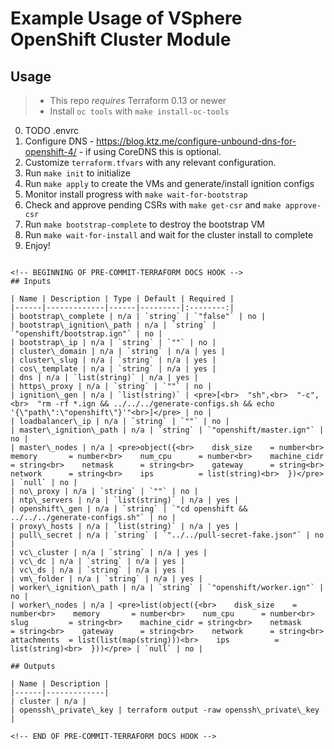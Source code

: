 # Example Usage of VSphere OpenShift Cluster Module

## Usage

> * This repo *requires* Terraform 0.13 or newer
> * Install `oc tools` with `make install-oc-tools`

0. TODO .envrc
1. Configure DNS - https://blog.ktz.me/configure-unbound-dns-for-openshift-4/ - if using CoreDNS this is optional.
3. Customize `terraform.tfvars` with any relevant configuration.
4. Run `make init` to initialize
5. Run `make apply` to create the VMs and generate/install ignition configs
6. Monitor install progress with `make wait-for-bootstrap`
7. Check and approve pending CSRs with `make get-csr` and `make approve-csr`
8. Run `make bootstrap-complete` to destroy the bootstrap VM
9. Run `make wait-for-install` and wait for the cluster install to complete
10. Enjoy!
```

<!-- BEGINNING OF PRE-COMMIT-TERRAFORM DOCS HOOK -->
## Inputs

| Name | Description | Type | Default | Required |
|------|-------------|------|---------|:--------:|
| bootstrap\_complete | n/a | `string` | `"false"` | no |
| bootstrap\_ignition\_path | n/a | `string` | `"openshift/bootstrap.ign"` | no |
| bootstrap\_ip | n/a | `string` | `""` | no |
| cluster\_domain | n/a | `string` | n/a | yes |
| cluster\_slug | n/a | `string` | n/a | yes |
| cos\_template | n/a | `string` | n/a | yes |
| dns | n/a | `list(string)` | n/a | yes |
| https\_proxy | n/a | `string` | `""` | no |
| ignition\_gen | n/a | `list(string)` | <pre>[<br>  "sh",<br>  "-c",<br>  "rm -rf *.ign && ../../../generate-configs.sh && echo '{\"path\":\"openshift\"}'"<br>]</pre> | no |
| loadbalancer\_ip | n/a | `string` | `""` | no |
| master\_ignition\_path | n/a | `string` | `"openshift/master.ign"` | no |
| master\_nodes | n/a | <pre>object({<br>    disk_size    = number<br>    memory       = number<br>    num_cpu      = number<br>    machine_cidr = string<br>    netmask      = string<br>    gateway      = string<br>    network      = string<br>    ips          = list(string)<br>  })</pre> | `null` | no |
| no\_proxy | n/a | `string` | `""` | no |
| ntp\_servers | n/a | `list(string)` | n/a | yes |
| openshift\_gen | n/a | `string` | `"cd openshift && ../../../generate-configs.sh"` | no |
| proxy\_hosts | n/a | `list(string)` | n/a | yes |
| pull\_secret | n/a | `string` | `"../../pull-secret-fake.json"` | no |
| vc\_cluster | n/a | `string` | n/a | yes |
| vc\_dc | n/a | `string` | n/a | yes |
| vc\_ds | n/a | `string` | n/a | yes |
| vm\_folder | n/a | `string` | n/a | yes |
| worker\_ignition\_path | n/a | `string` | `"openshift/worker.ign"` | no |
| worker\_nodes | n/a | <pre>list(object({<br>    disk_size    = number<br>    memory       = number<br>    num_cpu      = number<br>    slug         = string<br>    machine_cidr = string<br>    netmask      = string<br>    gateway      = string<br>    network      = string<br>    attachments  = list(list(map(string)))<br>    ips          = list(string)<br>  }))</pre> | `null` | no |

## Outputs

| Name | Description |
|------|-------------|
| cluster | n/a |
| openssh\_private\_key | terraform output -raw openssh\_private\_key |

<!-- END OF PRE-COMMIT-TERRAFORM DOCS HOOK -->
